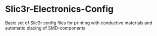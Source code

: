 # Slic3r-Electronics-Config
Basic set of Slic3r config files for printing with conductive materials and automatic placing of SMD-components

